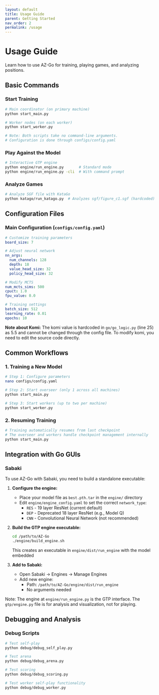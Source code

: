 ```yaml
---
layout: default
title: Usage Guide
parent: Getting Started
nav_order: 2
permalink: /usage
---
```


# Usage Guide

Learn how to use AZ-Go for training, playing games, and analyzing positions.

## Basic Commands

### Start Training

```bash
# Main coordinator (on primary machine)
python start_main.py

# Worker nodes (on each worker)
python start_worker.py

# Note: Both scripts take no command-line arguments.
# Configuration is done through configs/config.yaml
```

### Play Against the Model

```bash
# Interactive GTP engine
python engine/run_engine.py       # Standard mode
python engine/run_engine.py -cli  # With command prompt
```

### Analyze Games

```bash
# Analyze SGF file with KataGo
python katago/run_katago.py  # Analyzes sgf/figure_c1.sgf (hardcoded)
```

## Configuration Files

### Main Configuration (`configs/config.yaml`)

```yaml
# Customize training parameters
board_size: 7

# Adjust neural network
nn_args:
  num_channels: 128
  depth: 18
  value_head_size: 32
  policy_head_size: 32

# Modify MCTS
num_mcts_sims: 500
cpuct: 1.0
fpu_value: 0.0

# Training settings
batch_size: 512
learning_rate: 0.01
epochs: 10
```

**Note about Komi:** The komi value is hardcoded in `go/go_logic.py` (line 25) as 5.5 and cannot be changed through the config file. To modify komi, you need to edit the source code directly.

## Common Workflows

### 1. Training a New Model

```bash
# Step 1: Configure parameters
nano configs/config.yaml

# Step 2: Start overseer (only 1 across all machines)
python start_main.py

# Step 3: Start workers (up to two per machine)
python start_worker.py
```

### 2. Resuming Training

```bash
# Training automatically resumes from last checkpoint
# The overseer and workers handle checkpoint management internally
python start_main.py
```

## Integration with Go GUIs

### Sabaki

To use AZ-Go with Sabaki, you need to build a standalone executable:

1. **Configure the engine:**
   - Place your model file as `best.pth.tar` in the `engine/` directory
   - Edit `engine/engine_config.yaml` to set the correct `network_type`:
     - `RES` - 19 layer ResNet (current default)
     - `DEP` - Deprecated 18 layer ResNet (e.g., Model Q)
     - `CNN` - Convolutional Neural Network (not recommended)

2. **Build the GTP engine executable:**
   ```bash
   cd /path/to/AZ-Go
   ./engine/build_engine.sh
   ```
   This creates an executable in `engine/dist/run_engine` with the model embedded

3. **Add to Sabaki:**
   - Open Sabaki → Engines → Manage Engines
   - Add new engine:
     - Path: `/path/to/AZ-Go/engine/dist/run_engine`
     - No arguments needed

Note: The engine at `engine/run_engine.py` is the GTP interface. The `gtp/engine.py` file is for analysis and visualization, not for playing.

## Debugging and Analysis

### Debug Scripts

```bash
# Test self-play
python debug/debug_self_play.py

# Test arena
python debug/debug_arena.py

# Test scoring
python debug/debug_scoring.py

# Test worker self-play functionality
python debug/debug_worker.py
```